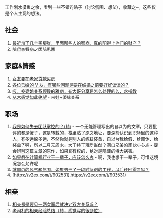 工作划水摸鱼之余，看到一些不错的贴子（讨论氛围、想法），收藏之~，这些仅是个人主观的想法。

## 社会
1. [最近加了几个买房群，里面那些人的智商，真的配得上他们的财产？](https://v2ex.com/t/861583)
2. [陪母亲看病之医院见闻](https://www.v2ex.com/t/837391)

## 家庭&情感
1. [女友要在老家贷款买房](https://www.v2ex.com/t/833660)
2. [各位已婚的 V 友，有哪些问题是要在结婚之前要好好谈谈的？](https://www.v2ex.com/t/822498)
3. [哎，被婆媳关系烦躁的雅痞，有大哥分享是怎么处理的么，求指教](https://v2ex.com/t/868698)
4. [从未感觉如此绝望](https://v2ex.com/t/874050) - 带娃+婆媳关系

## 职场
1. [我是如何失去团队掌控的？(转)](https://v2ex.com/t/882400) - 一个无能管理写出的自以为的文章，只要批评的都是傻子，这是转载的，楼里贴了原文地址，要深刻认识到职场里的这种人，有多远躲多远，不然你就是别人的练级装备，自以为我给假、给调休、给奖金了啊，所以三月无周末，大干特干理所当然？满口兄弟的家伙小心点~ 要会辨别这篇文章的原作，如果真有权的，绝对是隐藏的特大祸害。
2. [如果想在计算机行业干一辈子，应该怎么办](https://v2ex.com/t/880497) - 啊，我也想干一辈子，可惜这境况怎么允许呢
3. [就国内的风气和氛围，如果去干了一段时间别的工作，以后还回得来吗？](https://v2ex.com/t/884291)
4. [https://v2ex.com/t/902531](https://v2ex.com/t/902531)

## 相亲
1. [相亲都是要见一两次面后就决定双方关系吗？](https://v2ex.com/t/871076)
2. [老司机的相亲经验总结（转，感觉写的很到位）](https://love.163.com/park/topic/92735703)
